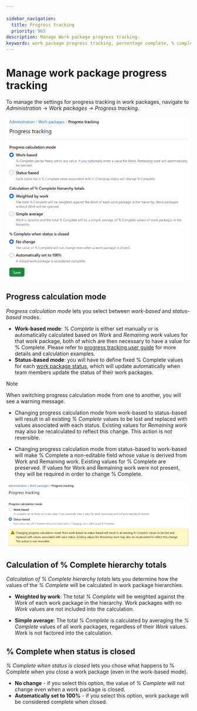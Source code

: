 ```yaml
---

sidebar_navigation:
  title: Progress tracking
  priority: 965
description: Manage Work package progress tracking.
keywords: work package progress tracking, percentage complete, % complete
---
```


# Manage work package progress tracking

To manage the settings for progress tracking in work packages, navigate to  *Administration* → *Work packages → Progress tracking*. 

![Progress tracking settings under OpenProject administration](openproject_system_guide_progress_tracking_settings.png)

## Progress calculation mode
*Progress calculation mode* lets you select between *work-based* and *status-based* modes.

- **Work-based mode**: *%&nbsp;Complete* is either set manually or is automatically calculated based on *Work* and *Remaining work* values for that work package, both of which are then necessary to have a value for %&nbsp;Complete. Please refer to [progress tracking user guide](../../../user-guide/time-and-costs/progress-tracking/#work-based-progress-reporting) for more details and calculation examples.
- **Status-based mode**: you will have to define fixed %&nbsp;Complete values for each [work package status](../work-package-status), which will update automatically when team members update the status of their work packages.

 > [!NOTE]
 > When switching progress calculation mode from one to another, you will see a warning message.
 >
 > - Changing progress calculation mode from work-based to status-based will result in all existing *% Complete* values to be lost and replaced with values associated with each status. Existing values for *Remaining work* may also be recalculated to reflect this change. This action is not reversible.
 >
 > - Changing progress calculation mode from status-based to work-based will make % Complete a non-editable field whose value is derived from Work and Remaining work. Existing values for % Complete are preserved. If values for Work and Remaining work were not present, they will be required in order to change % Complete.

![Warning message when changing progress calculation mode in OpenProject administration](openproject_system_guide_progress_tracking_settings_warning_message.png)

## Calculation of % Complete hierarchy totals

*Calculation of % Complete hierarchy totals* lets you determine how the values of the *% Complete* will be calculated in work package hierarchies.

- **Weighted by work**: The total *% Complete* will be weighted against the *Work* of each work package in the hierarchy. Work packages with no *Work* values are not included into the calculation.

- **Simple average**: The total *% Complete* is calculated by averaging the *% Complete* values of all work packages, regardless of their *Work* values. *Work* is not factored into the calculation.

## % Complete when status is closed

*% Complete when status is closed* lets you chose what happens to % Complete when you close a work package (even in the work-based mode).

- **No change** - if you select this option, the value of *% Complete* will not change even when a work package is closed.
- **Automatically set to 100%** - if you select this option, work package will be considered complete when closed.
